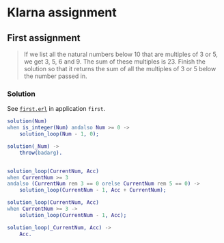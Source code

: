 # Klarna assignment

## First assignment

> If we list all the natural numbers below 10 that are multiples of 3 or 5, we get 3, 5, 6 and 9. The sum of these multiples is 23.
> Finish the solution so that it returns the sum of all the multiples of 3 or 5 below the number passed in.

### Solution

See [`first.erl`](apps/first/src/first.erl) in application `first`.

```erlang
solution(Num)
when is_integer(Num) andalso Num >= 0 ->
    solution_loop(Num - 1, 0);

solution(_Num) ->
    throw(badarg).


solution_loop(CurrentNum, Acc)
when CurrentNum >= 3
andalso (CurrentNum rem 3 == 0 orelse CurrentNum rem 5 == 0) ->
    solution_loop(CurrentNum - 1, Acc + CurrentNum);

solution_loop(CurrentNum, Acc)
when CurrentNum >= 3 ->
    solution_loop(CurrentNum - 1, Acc);

solution_loop(_CurrentNum, Acc) ->
    Acc.
```
